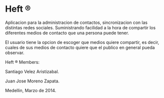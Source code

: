 Heft ®
====

Aplicacion para la administracion de contactos, sincronizacion con las distintas redes sociales. Suministrando facilidad a la hora de compartir los diferentes medios de contacto que una persona puede tener.

El usuario tiene la opcion de escoger que medios quiere compartir, es decir, cuales de sus medios de contacto quiere que el publico en general pueda observar.

Heft ® Members:

Santiago Velez Aristizabal.

Juan Jose Moreno Zapata.

Medellin, Marzo de 2014.
